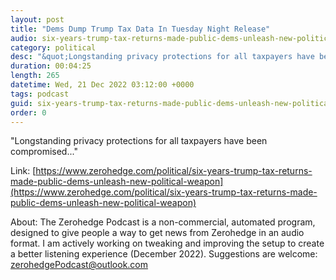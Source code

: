 ```yaml
---
layout: post
title: "Dems Dump Trump Tax Data In Tuesday Night Release"
audio: six-years-trump-tax-returns-made-public-dems-unleash-new-political-weapon-1
category: political
desc: "&quot;Longstanding privacy protections for all taxpayers have been compromised...&quot;"
duration: 00:04:25
length: 265
datetime: Wed, 21 Dec 2022 03:12:00 +0000
tags: podcast
guid: six-years-trump-tax-returns-made-public-dems-unleash-new-political-weapon-0
order: 0
---
```

&quot;Longstanding privacy protections for all taxpayers have been compromised...&quot;

Link: [https://www.zerohedge.com/political/six-years-trump-tax-returns-made-public-dems-unleash-new-political-weapon](https://www.zerohedge.com/political/six-years-trump-tax-returns-made-public-dems-unleash-new-political-weapon)

About: The Zerohedge Podcast is a non-commercial, automated program, designed to give people a way to get news from Zerohedge in an audio format.  I am actively working on tweaking and improving the setup to create a better listening experience (December 2022).  Suggestions are welcome: [zerohedgePodcast@outlook.com](mailto:zerohedgePodcast@outlook.com)